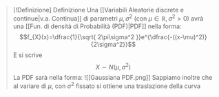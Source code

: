 >[!Definizione]  Definizione
>Una [[Variabili Aleatorie discrete e continue|v.a. Continua]] di parametri $\mu,\sigma^2$ (con $\mu\in\mathbb{R},\sigma^2>0$) avrà una [[Fun. di densità di Probabilità (PDF)|PDF]] nella forma:
>$$f_{X}(x)=\dfrac{1}{\sqrt{ 2\pi\sigma^2 }}e^{\dfrac{-((x-\mu)^2)}{2\sigma^2}}$$
>E si scrive $$X\sim N(\mu,\sigma^2)$$
>La PDF sarà nella forma:
>![[Gaussiana PDF.png]]
>Sappiamo inoltre che al variare di $\mu$, con $\sigma^2$ fissato si ottiene una traslazione della curva